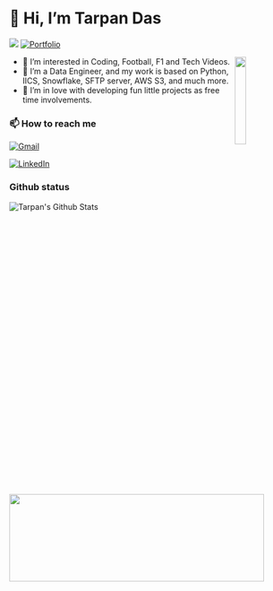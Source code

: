 # 👋 Hi, I’m Tarpan Das

![](https://komarev.com/ghpvc/?username=tarpandas&style=for-the-badge)
[![Portfolio](https://img.shields.io/badge/-Portfolio-000000?style=for-the-badge&logo=react&logoColor=white)](https://portfolio-19092000.web.app/)

<img align="right" src="https://i.pinimg.com/originals/3a/67/56/3a6756dcfe18c5d2a98bd4fa267a0901.gif" width="20%">

- 👀 I’m interested in Coding, Football, F1 and Tech Videos.
- 🌱 I’m a Data Engineer, and my work is based on Python, IICS, Snowflake, SFTP server, AWS S3, and much more.
- 💞️ I’m in love with developing fun little projects as free time involvements.

### 📫 How to reach me

[![Gmail](https://img.shields.io/badge/-GMAIL-D14836?style=for-the-badge&logo=gmail&logoColor=white)](mailto:tarpandas1@gmail.com)

[![LinkedIn](https://img.shields.io/badge/-LINKEDIN-0077B5?style=for-the-badge&logo=linkedin&logoColor=white)](https://www.linkedin.com/in/tarpan-das-1b563b16b/)

### Github status

![Tarpan's Github Stats](https://github-readme-stats-sigma-five.vercel.app/api?username=tarpandas&show_icons=true&theme=radical)

<img src="https://i.kym-cdn.com/photos/images/original/001/811/356/89f.jpg" height="20%" width="95%">

<!---
tarpandas/tarpandas is a ✨ special ✨ repository because its `README.md` (this file) appears on your GitHub profile.
You can click the Preview link to take a look at your changes.
--->
